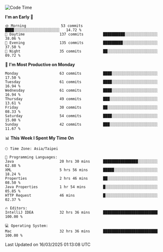 <!--START_SECTION:waka-->
![Code Time](http://img.shields.io/badge/Code%20Time-1%2C839%20hrs%2032%20mins-blue)

**I'm an Early 🐤** 

```text
🌞 Morning                53 commits          ████░░░░░░░░░░░░░░░░░░░░░   14.72 % 
🌆 Daytime                137 commits         ██████████░░░░░░░░░░░░░░░   38.06 % 
🌃 Evening                135 commits         █████████░░░░░░░░░░░░░░░░   37.50 % 
🌙 Night                  35 commits          ██░░░░░░░░░░░░░░░░░░░░░░░   09.72 % 
```
📅 **I'm Most Productive on Monday** 

```text
Monday                   63 commits          ████░░░░░░░░░░░░░░░░░░░░░   17.50 % 
Tuesday                  61 commits          ████░░░░░░░░░░░░░░░░░░░░░   16.94 % 
Wednesday                61 commits          ████░░░░░░░░░░░░░░░░░░░░░   16.94 % 
Thursday                 49 commits          ███░░░░░░░░░░░░░░░░░░░░░░   13.61 % 
Friday                   30 commits          ██░░░░░░░░░░░░░░░░░░░░░░░   08.33 % 
Saturday                 54 commits          ████░░░░░░░░░░░░░░░░░░░░░   15.00 % 
Sunday                   42 commits          ███░░░░░░░░░░░░░░░░░░░░░░   11.67 % 
```


📊 **This Week I Spent My Time On** 

```text
🕑︎ Time Zone: Asia/Taipei

💬 Programming Languages: 
Java                     20 hrs 30 mins      ████████████████░░░░░░░░░   62.88 % 
XML                      5 hrs 56 mins       █████░░░░░░░░░░░░░░░░░░░░   18.24 % 
Properties               2 hrs 46 mins       ██░░░░░░░░░░░░░░░░░░░░░░░   08.50 % 
Java Properties          1 hr 54 mins        █░░░░░░░░░░░░░░░░░░░░░░░░   05.85 % 
HTTP Request             46 mins             █░░░░░░░░░░░░░░░░░░░░░░░░   02.37 % 

🔥 Editors: 
IntelliJ IDEA            32 hrs 36 mins      █████████████████████████   100.00 % 

💻 Operating System: 
Mac                      32 hrs 36 mins      █████████████████████████   100.00 % 
```


 Last Updated on 16/03/2025 01:13:08 UTC
<!--END_SECTION:waka-->
